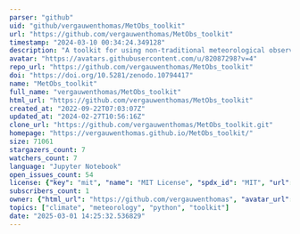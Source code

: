 ```yaml
---
parser: "github"
uid: "github/vergauwenthomas/MetObs_toolkit"
url: "https://github.com/vergauwenthomas/MetObs_toolkit"
timestamp: "2024-03-10 00:34:24.349128"
description: "A toolkit for using non-traditional meteorological observations"
avatar: "https://avatars.githubusercontent.com/u/82087298?v=4"
repo_url: "https://github.com/vergauwenthomas/MetObs_toolkit"
doi: "https://doi.org/10.5281/zenodo.10794417"
name: "MetObs_toolkit"
full_name: "vergauwenthomas/MetObs_toolkit"
html_url: "https://github.com/vergauwenthomas/MetObs_toolkit"
created_at: "2022-09-22T07:03:07Z"
updated_at: "2024-02-27T10:56:16Z"
clone_url: "https://github.com/vergauwenthomas/MetObs_toolkit.git"
homepage: "https://vergauwenthomas.github.io/MetObs_toolkit/"
size: 71061
stargazers_count: 7
watchers_count: 7
language: "Jupyter Notebook"
open_issues_count: 54
license: {"key": "mit", "name": "MIT License", "spdx_id": "MIT", "url": "https://api.github.com/licenses/mit", "node_id": "MDc6TGljZW5zZTEz"}
subscribers_count: 1
owner: {"html_url": "https://github.com/vergauwenthomas", "avatar_url": "https://avatars.githubusercontent.com/u/82087298?v=4", "login": "vergauwenthomas", "type": "User"}
topics: ["climate", "meteorology", "python", "toolkit"]
date: "2025-03-01 14:25:32.536829"
---
```

